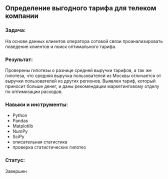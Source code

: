## Определение выгодного тарифа для телеком компании
### Задача: 
На основе данных клиентов оператора сотовой связи проанализировать поведение клиентов и поиск оптимального тарифа.
### Результат:
Проверены гипотезы о разнице средней выручки тарифов, а так же гипотеза, что средняя выручка пользователей из Москвы отличается от выручки пользователей из других регионов.
Выявлен тариф, который приносит больше денег, и даны рекомендации маркетинговому отделу по оптимизации расходов.

### Навыки и инструменты:

 - Python
 - Pandas
 - Matplotlib
 - NumPy
 - SciPy
 - описательная статистика
 - проверка статистических гипотез
### Статус:
Завершен
